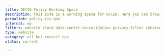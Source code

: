 ```yaml
---
title: OFCIO Policy Working Space
description: This site is a working space for OFCIO. Here you can browse draft policies and provide feedback. You can also browse finalized policies and resources for agencies and the public.
permalink: policy.cio.gov
internal: no
filters: website cloud data-center-consolidation privacy-filter cybersecurity accessibility shared-services fitara it-spending modernization current
type: website
category: all but council ops
status: current

---
```

